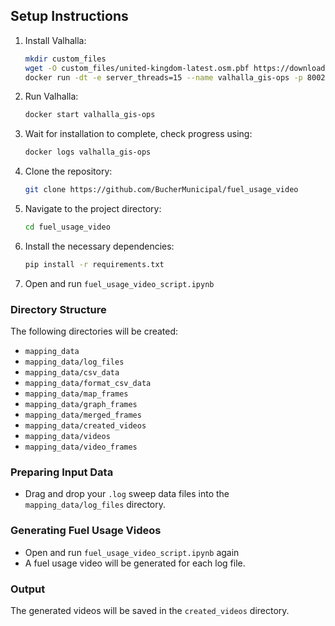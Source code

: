 ## Setup Instructions

1. Install Valhalla:
    ```bash
    mkdir custom_files
    wget -O custom_files/united-kingdom-latest.osm.pbf https://download.geofabrik.de/europe/united-kingdom-latest.osm.pbf
    docker run -dt -e server_threads=15 --name valhalla_gis-ops -p 8002:8002 -v $PWD/custom_files:/custom_files ghcr.io/gis-ops/docker-valhalla/valhalla:latest
    ```

2. Run Valhalla:
   ```bash
   docker start valhalla_gis-ops
   ```
   
3. Wait for installation to complete, check progress using:
   ```bash
   docker logs valhalla_gis-ops
   ```

4. Clone the repository:

    ```bash
    git clone https://github.com/BucherMunicipal/fuel_usage_video
    ```

5. Navigate to the project directory:

    ```bash
    cd fuel_usage_video
    ```

6. Install the necessary dependencies:

    ```bash
    pip install -r requirements.txt
    ```

7. Open and run `fuel_usage_video_script.ipynb`


### Directory Structure

The following directories will be created:

- `mapping_data`
- `mapping_data/log_files`
- `mapping_data/csv_data`
- `mapping_data/format_csv_data`
- `mapping_data/map_frames`
- `mapping_data/graph_frames`
- `mapping_data/merged_frames`
- `mapping_data/created_videos`
- `mapping_data/videos`
- `mapping_data/video_frames`

### Preparing Input Data

- Drag and drop your `.log` sweep data files into the `mapping_data/log_files` directory.

### Generating Fuel Usage Videos

- Open and run `fuel_usage_video_script.ipynb` again
- A fuel usage video will be generated for each log file.

### Output

The generated videos will be saved in the `created_videos` directory.

